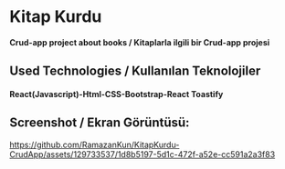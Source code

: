 ﻿<h1>Kitap Kurdu</h1>
<h4> Crud-app project about books / Kitaplarla ilgili bir Crud-app projesi</h4>


<h2>Used Technologies / Kullanılan Teknolojiler</h2>
<h4>React(Javascript)-Html-CSS-Bootstrap-React Toastify</h4>

<h2>Screenshot / Ekran Görüntüsü:</h2>





https://github.com/RamazanKun/KitapKurdu-CrudApp/assets/129733537/1d8b5197-5d1c-472f-a52e-cc591a2a3f83







 


